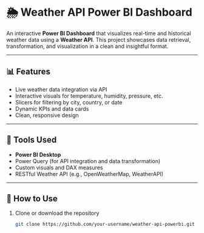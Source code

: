# 🌦️ Weather API Power BI Dashboard

An interactive **Power BI Dashboard** that visualizes real-time and historical weather data using a **Weather API**. This project showcases data retrieval, transformation, and visualization in a clean and insightful format.

---

## 📊 Features

- Live weather data integration via API  
- Interactive visuals for temperature, humidity, pressure, etc.  
- Slicers for filtering by city, country, or date  
- Dynamic KPIs and data cards  
- Clean, responsive design

---

## 🔧 Tools Used

- **Power BI Desktop**
- Power Query (for API integration and data transformation)
- Custom visuals and DAX measures
- RESTful Weather API (e.g., OpenWeatherMap, WeatherAPI)

---

## 🚀 How to Use

1. Clone or download the repository
   ```bash
   git clone https://github.com/your-username/weather-api-powerbi.git
